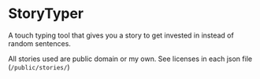 # StoryTyper

A touch typing tool that gives you a story to get invested in instead of random sentences.

All stories used are public domain or my own. See licenses in each json file (`/public/stories/`)